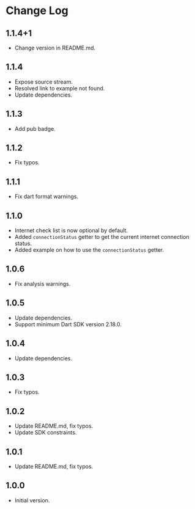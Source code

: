 # Change Log

## 1.1.4+1

- Change version in README.md.

## 1.1.4

- Expose source stream.
- Resolved link to example not found.
- Update dependencies.

## 1.1.3

- Add pub badge.

## 1.1.2

- Fix typos.

## 1.1.1

- Fix dart format warnings.

## 1.1.0

- Internet check list is now optional by default.
- Added `connectionStatus` getter to get the current internet connection status.
- Added example on how to use the `connectionStatus` getter.

## 1.0.6

- Fix analysis warnings.

## 1.0.5

- Update dependencies.
- Support minimum Dart SDK version 2.18.0.

## 1.0.4

- Update dependencies.

## 1.0.3

- Fix typos.

## 1.0.2

- Update README.md, fix typos.
- Update SDK constraints.

## 1.0.1

- Update README.md, fix typos.

## 1.0.0

- Initial version.
